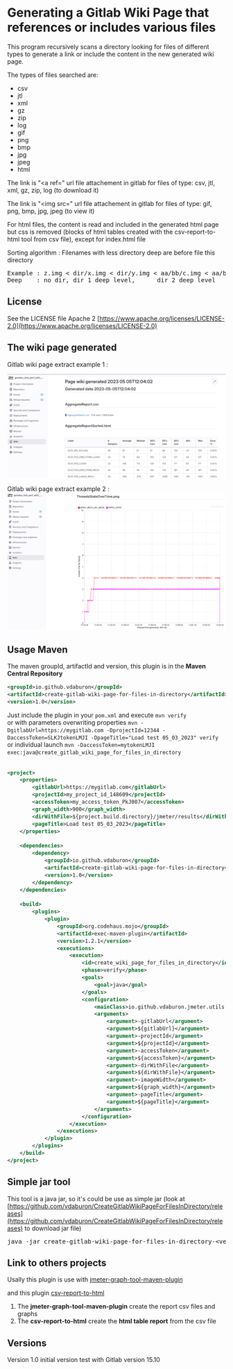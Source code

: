 # Generating a Gitlab Wiki Page that references or includes various files
This program recursively scans a directory looking for files of different types to generate a link or include the content in the new generated wiki page.

The types of files searched are:
 * csv
 * jtl
 * xml
 * gz
 * zip
 * log
 * gif
 * png
 * bmp
 * jpg
 * jpeg
 * html
 
The link is "&lt;a ref=" url file attachement in gitlab for files of type: csv, jtl, xml, gz, zip, log (to download it)

The link is "<img src=" url file attachement in gitlab for files of type: gif, png, bmp, jpg, jpeg (to view it)

For html files, the content is read and included in the generated html page but css is removed (blocks of html tables created with the csv-report-to-html tool from csv file), except for index.html file

Sorting algorithm : Filenames with less directory deep are before file this directory
<pre>
Example : z.img < dir/x.img < dir/y.img < aa/bb/c.img < aa/bb/d.img
Deep    : no dir, dir 1 deep level,      dir 2 deep level
</pre>

## License
See the LICENSE file Apache 2 [https://www.apache.org/licenses/LICENSE-2.0](https://www.apache.org/licenses/LICENSE-2.0)

## The wiki page generated
Gitlab wiki page extract example 1 :

![wiki_page extract](doc/images/wiki_page_extract.png)

Gitlab wiki page extract example 2 :
![wiki_page extract](doc/images/wiki_page_extract2.png)


## Usage Maven

The maven groupId, artifactId and version, this plugin is in the **Maven Central Repository**

```xml
<groupId>io.github.vdaburon</groupId>
<artifactId>create-gitlab-wiki-page-for-files-in-directory</artifactId>
<version>1.0</version>
```
Just include the plugin in your `pom.xml` and execute `mvn verify` <br>
or with parameters overwriting properties `mvn -DgitlabUrl=https://mygitlab.com -DprojectId=12344 -DaccessToken=SLKJtokenLMJI -DpageTitle="Load test 05_03_2023" verify`<br>
or individual launch `mvn -DaccessToken=mytokenLMJI exec:java@create_gitlab_wiki_page_for_files_in_directory`

```xml

<project>
    <properties>
        <gitlabUrl>https://mygitlab.com</gitlabUrl>
        <projectId>my_project_id_148609</projectId>
        <accessToken>my_access_token_PkJ007</accessToken>
        <graph_width>900</graph_width>
        <dirWithFile>${project.build.directory}/jmeter/results</dirWithFile>
        <pageTitle>Load test 05_03_2023</pageTitle>
    </properties>

    <dependencies>
        <dependency>
            <groupId>io.github.vdaburon</groupId>
            <artifactId>create-gitlab-wiki-page-for-files-in-directory</artifactId>
            <version>1.0</version>
        </dependency>
    </dependencies>

    <build>
        <plugins>
            <plugin>
                <groupId>org.codehaus.mojo</groupId>
                <artifactId>exec-maven-plugin</artifactId>
                <version>1.2.1</version>
                <executions>
                    <execution>
                        <id>create_wiki_page_for_files_in_directory</id>
                        <phase>verify</phase>
                        <goals>
                            <goal>java</goal>
                        </goals>
                        <configuration>
                            <mainClass>io.github.vdaburon.jmeter.utils.WikiPageGenerator</mainClass>
                            <arguments>
                                <argument>-gitlabUrl</argument>
                                <argument>${gitlabUrl}</argument>
                                <argument>-projectId</argument>
                                <argument>${projectId}</argument>
                                <argument>-accessToken</argument>
                                <argument>${accessToken}</argument>
                                <argument>-dirWithFile</argument>
                                <argument>${dirWithFile}</argument>
                                <argument>-imageWidth</argument>
                                <argument>${graph_width}</argument>
                                <argument>-pageTitle</argument>
                                <argument>${pageTitle}</argument>
                            </arguments>
                        </configuration>
                    </execution>
                </executions>
            </plugin>
        </plugins>
    </build>
</project>
```
## Simple jar tool
This tool is a java jar, so it's could be use as simple jar (look at [https://github.com/vdaburon/CreateGitlabWikiPageForFilesInDirectory/releases](https://github.com/vdaburon/CreateGitlabWikiPageForFilesInDirectory/releases) to download jar file)
<pre>
java -jar create-gitlab-wiki-page-for-files-in-directory-&lt;version&gt;.jar -gitlabUrl https://mygitlab.com -projectId 148609 -accessToken WaBcDefNwHzJ44dPkJ007 -dirWithFile C:/result -imageWidth 950
</pre>

## Link to others projects
Usally this plugin is use with [jmeter-graph-tool-maven-plugin](https://github.com/vdaburon/jmeter-graph-tool-maven-plugin)

and this plugin [csv-report-to-html](https://github.com/vdaburon/JMReportCsvToHtml)

1) The **jmeter-graph-tool-maven-plugin** create the report csv files and graphs
2) The **csv-report-to-html** create the **html table report** from the csv file

## Versions
Version 1.0 initial version test with Gitlab version 15.10

